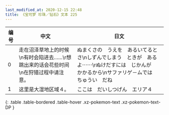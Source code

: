 ```yaml
---
last_modified_at: 2020-12-15 22:48
title: 《宝可梦 珍珠／钻石》文本 225
---
```

| 编号 | 中文 | 日文 |
| ---- | ---- | ---- |
| 0 | 走在沼泽草地上的时候\n有时会陷进去……\r想跳出来的话会花些时间\n在狩猎过程中请注意。 | ぬまくさの　うえを　あるいてるとさ\nしずんでしまう　ときが　あるよ⋯⋯\rぬけだすには　じかんが　かかるから\nサファリゲ－ムでは　ちゅうい　だね |
| 1 | 这里是大湿地区域４。 | ここは　だいしつげん　エリア４ |
{: .table .table-bordered .table-hover .xz-pokemon-text .xz-pokemon-text-DP }